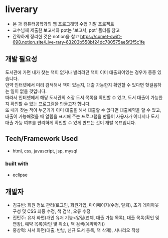 # liverary
- 본 과 컴퓨터공학과의 웹 프로그래밍 수업 기말 프로젝트
- 교수님께 제출한 보고서와 ppt는 '보고서, ppt' 폴더를 참고
- 간략하게 정리한 것은 notion을 참고
https://comet-swift-698.notion.site/Live-rary-63203b558bf24dc780575ae5f3f5c1fe

## 개발 필요성
도서관에 가면 내가 찾는 책이 없거나 빌리려던 책이 이미 대출되어있는 경우가 종종 있습니다.<br>
만약 인터넷에서 미리 검색해서 책이 있는지, 대출 가능한지 확인할 수 있다면 헛걸음하는 일이 없을 것입니다.<br>
따라서 인터넷에서 해당 도서관의 소장 도서 목록을 확인할 수 있고, 도서 대출이 가능한지 확인할 수 있는 프로그램을 만들고자 합니다.<br>
또 내가 찾는 책이 누군가가 이미 대출을 해서 대출할 수 없다면 대출예약을 할 수 있고, 대출이 가능해졌을 때 알림을 표시해 주는 프로그램을 만들어 사용자가 어디서나 도서 대출 가능 여부를 편리하게 확인할 수 있게 만드는 것이 개발 목표입니다.


## Tech/Framework Used
- html, css, javascript, jsp, mysql
### built with
- eclipse

## 개발자
- 김규빈: 회원 정보 관리(로그인, 회원가입, 마이페이지(수정, 탈퇴), 초기 레이아웃 구성 및 CSS 최종 수정, 책 검색, 오류 수정
- 진민주: 유저 화면(개인 유저 기능<알림(연체, 대출 가능 목록), 대출 목록(확인 및 연장), 예약 목록(확인 및 취소), 책 검색(예약하기))
- 홍상혁: 사서 화면(대출, 반납, 신규 도서 등록, 책 삭제), 시나리오 작성
